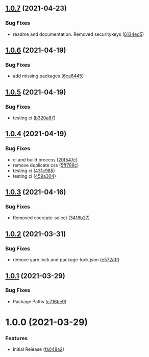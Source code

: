 ## [1.0.7](https://github.com/CoCreate-app/CoCreate-floating-label/compare/v1.0.6...v1.0.7) (2021-04-23)


### Bug Fixes

* readme and documentation. Removed securitykeys ([6134ed5](https://github.com/CoCreate-app/CoCreate-floating-label/commit/6134ed5897c7e781c52a92847b8bc9747f147de8))

## [1.0.6](https://github.com/CoCreate-app/CoCreate-floating-label/compare/v1.0.5...v1.0.6) (2021-04-19)


### Bug Fixes

* add missing packages ([6ca6445](https://github.com/CoCreate-app/CoCreate-floating-label/commit/6ca6445a3405003deee0b941c607318d7174fc23))

## [1.0.5](https://github.com/CoCreate-app/CoCreate-floating-label/compare/v1.0.4...v1.0.5) (2021-04-19)


### Bug Fixes

* testing ci ([b320a87](https://github.com/CoCreate-app/CoCreate-floating-label/commit/b320a87e6e56d3a65335b7968b406b271c35b8ae))

## [1.0.4](https://github.com/CoCreate-app/CoCreate-floating-label/compare/v1.0.3...v1.0.4) (2021-04-19)


### Bug Fixes

* ci and build process ([20f547c](https://github.com/CoCreate-app/CoCreate-floating-label/commit/20f547c5579c212f1da3a20aa0c9baf0a2531bbc))
* remove duplicate css ([5ff788c](https://github.com/CoCreate-app/CoCreate-floating-label/commit/5ff788cb748a382fac4328da3407c0618fe157f9))
* testing ci ([431c985](https://github.com/CoCreate-app/CoCreate-floating-label/commit/431c98532665dd72cffe742b8a7a7da79fc05277))
* testing ci ([459a304](https://github.com/CoCreate-app/CoCreate-floating-label/commit/459a30422d07271b305e65fc21c246a6e4f2148c))

## [1.0.3](https://github.com/CoCreate-app/CoCreate-floating-label/compare/v1.0.2...v1.0.3) (2021-04-16)


### Bug Fixes

* Removed cocreate-select ([3418b27](https://github.com/CoCreate-app/CoCreate-floating-label/commit/3418b27f34a1f1e43639c410d12b3f074fd6feea))

## [1.0.2](https://github.com/CoCreate-app/CoCreate-floating-label/compare/v1.0.1...v1.0.2) (2021-03-31)


### Bug Fixes

* remove yarn.lock and package-lock.json ([e572a1f](https://github.com/CoCreate-app/CoCreate-floating-label/commit/e572a1f797144f7b5ac87ce8f4ac65a3a8a9defb))

## [1.0.1](https://github.com/CoCreate-app/CoCreate-floating-label/compare/v1.0.0...v1.0.1) (2021-03-29)


### Bug Fixes

* Package Paths ([c716be9](https://github.com/CoCreate-app/CoCreate-floating-label/commit/c716be988d622c4b8486f559582af944dbfbc6a6))

# 1.0.0 (2021-03-29)


### Features

* Initial Release ([fa048a2](https://github.com/CoCreate-app/CoCreate-floating-label/commit/fa048a2a159aba305fe02394b2bf5b8f8b94272f))
